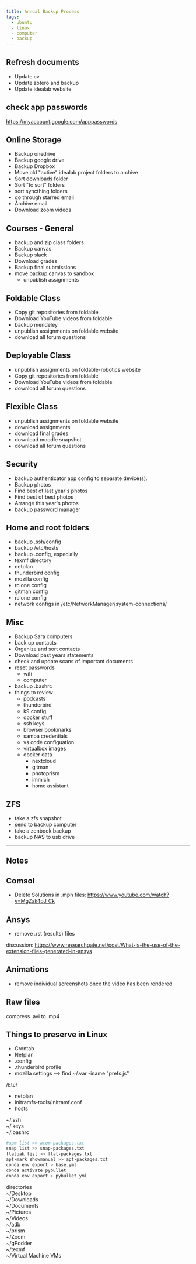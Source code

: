 ```yaml
---
title: Annual Backup Process
tags: 
  - ubuntu
  - linux
  - computer
  - backup
---
```


## Refresh documents

- Update cv
- Update zotero and backup
- Update idealab website

## check app passwords

<https://myaccount.google.com/apppasswords>

## Online Storage

- Backup onedrive
- Backup google drive
- Backup Dropbox
- Move old "active" idealab project folders to archive
- Sort downloads folder
- Sort "to sort" folders
- sort syncthing folders
- go through starred email
- Archive email
- Download zoom videos

## Courses - General

- backup and zip class folders
- Backup canvas
- Backup slack
- Download grades
- Backup final submissions
- move backup canvas to sandbox
    - unpublish assignments

## Foldable Class

- Copy git repositories from foldable
- Download YouTube videos from foldable
- backup mendeley
- unpublish assignments on foldable website
- download all forum questions

## Deployable Class

- unpublish assignments on foldable-robotics website
- Copy git repositories from foldable
- Download YouTube videos from foldable
- download all forum questions

## Flexible Class

- unpublish assignments on foldable website
- download assignments
- download final grades
- download moodle snapshot
- download all forum questions

## Security

- backup authenticator app config to separate device(s).
- Backup photos
- Find best of last year's photos
- Find best of best photos  
- Arrange this year's photos
- backup password manager

## Home and root folders

- backup .ssh/config
- backup /etc/hosts
- backup .config, especially
- texmf directory
- netplan
- thunderbird config
- mozilla config
- rclone config
- gitman config
- rclone config
- network configs in  /etc/NetworkManager/system-connections/

## Misc

- Backup Sara computers
- back up contacts  
- Organize and sort contacts
- Download past years statements
- check and update scans of important documents
- reset passwords
    - wifi
    - computer
- backup .bashrc
- things to review
    - podcasts
    - thunderbird
    - k9 config
    - docker stuff
    - ssh keys
    - browser bookmarks
    - samba credentials
    - vs code configuation
    - virtualbox images
    - docker data
        - nextcloud
        - gitman
        - photoprism
        - immich
        - home assistant

## ZFS

- take a zfs snapshot
- send to backup computer
- take a zenbook backup
- backup NAS to usb drive

----

## Notes

## Comsol

- Delete Solutions in .mph files: <https://www.youtube.com/watch?v=MgZak4oJ_Ck>

## Ansys

- remove .rst (results) files

discussion: <https://www.researchgate.net/post/What-is-the-use-of-the-extension-files-generated-in-ansys>

## Animations

- remove individual screenshots once the video has been rendered

## Raw files

compress .avi to .mp4

## Things to preserve in Linux
  
- Crontab  
- Netplan  
- .config  
- .thunderbird profile  
- mozilla settings --> find ~/.var -iname "prefs.js"  

/Etc/  

- netplan  
- initramfs-tools/initramf.conf  
- hosts

~/.ssh  
~/.keys  
~/.bashrc  

```bash
#apm list >> atom-packages.txt  
snap list >> snap-packages.txt  
flatpak list >> flat-packages.txt  
apt-mark showmanual >> apt-packages.txt  
conda env export > base.yml 
conda activate pybullet
conda env export > pybullet.yml 
```  

directories  
~/Desktop  
~/Downloads  
~/Documents  
~/Pictures  
~/Videos  
~/adb  
~/prism  
~/Zoom  
~/gPodder  
~/texmf  
~/Virtual Machine VMs  
  
